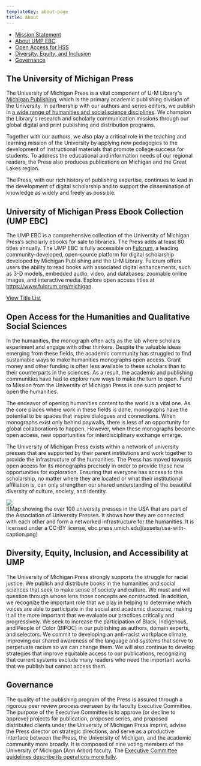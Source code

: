 ```yaml
---
templateKey: about-page
title: About
---
```

<ul class="list-unstyled">
<li><a href="#mission">Mission Statement</a></li>
<li><a href="#ebc">About UMP EBC</a></li>
<li><a href="#oa">Open Access for HSS</a></li>
<li><a href="#dei">Diversity, Equity, and Inclusion</a></li>
<li><a href="#governance">Governance</a></li>
</ul>

<h2 id="mission">The University of Michigan Press</h2>

The University of Michigan Press is a vital component of U-M Library's <a href="https://publishing.umich.edu">Michigan Publishing</a>, which is the primary academic publishing division of the University. In partnership with our authors and series editors, we publish in <a href="https://www.press.umich.edu/browse/subjects">a wide range of humanities and social science disciplines</a>. We champion the Library's research and scholarly communication missions through our global digital and print publishing and distribution programs.

Together with our authors, we also play a critical role in the teaching and learning mission of the University by applying new pedagogies to the development of instructional materials that promote college success for students. To address the educational and information needs of our regional readers, the Press also produces publications on Michigan and the Great Lakes region.

The Press, with our rich history of publishing expertise, continues to lead in the development of digital scholarship and to support the dissemination of knowledge as widely and freely as possible.

<h2 id="ebc">University of Michigan Press Ebook Collection (UMP EBC)</h2>

The UMP EBC is a comprehensive collection of the University of Michigan Press’s scholarly ebooks for sale to libraries. The Press adds at least 80 titles annually. The UMP EBC is fully accessible on <a href="https://www.fulcrum.org/michigan">Fulcrum</a>, a leading community-developed, open-source platform for digital scholarship developed by Michigan Publishing and the U-M Library. Fulcrum offers users the ability to read books with associated digital enhancements, such as 3-D models, embedded audio, video, and databases; zoomable online images, and interactive media. Explore open access titles at <a href="https://www.fulcrum.org/michigan">https://www.fulcrum.org/michigan</a>. 

<div class="title"><a class="btn btn-secondary btn-lg" href="<https://www.dropbox.com/s/nzqdzcm8qbbfdso/UMP%20EBC%20Title%20List.xls?dl=0>">View Title List</a></div>

<h2 id="oa">Open Access for the Humanities and Qualitative Social Sciences</h2>

In the humanities, the monograph often acts as the lab where scholars experiment and engage with other thinkers. Despite the valuable ideas emerging from these fields, the academic community has struggled to find sustainable ways to make humanities monographs open access. Grant money and other funding is often less available to these scholars than to their counterparts in the sciences. As a result, the academic and publishing communities have had to explore new ways to make the turn to open. Fund to Mission from the University of Michigan Press is one such project to open the humanities.

The endeavor of opening humanities content to the world is a vital one. As the core places where work in these fields is done, monographs have the potential to be spaces that inspire dialogues and connections. When monographs exist only behind paywalls, there is less of an opportunity for global collaborations to happen. However, when these monographs become open access, new opportunities for interdisciplinary exchange emerge.

The University of Michigan Press exists within a network of university presses that are supported by their parent institutions and work together to provide the infrastructure of the humanities. The Press has moved towards open access for its monographs precisely in order to provide these new opportunities for exploration. Ensuring that everyone has access to this scholarship, no matter where they are located or what their institutional affiliation is, can only strengthen our shared understanding of the beautiful diversity of culture, society, and identity.

<div class="lg:float-right lg:-mr-64 lg:w-3/5 border-l-8 border-sea-blue px-6 pt-6 ml-6 mb-4"><a href="/assets/usa-with-caption.png" onclick="ga('send', 'event', 'mission','click','impact-report');"><img class="mb-4" src="/assets/usa-with-caption.png"></a></div>
![Map showing the over 100 university presses in the USA that are part of the Association of University Presses. It shows how they are connected with each other and form a networked infrastructure for the humanities. It is licensed under a CC-BY license, ebc.press.umich.edu](assets/usa-with-caption.png)

<h2 id="dei">Diversity, Equity, Inclusion, and Accessibility at UMP</h2>

The University of Michigan Press strongly supports the struggle for racial justice. We publish and distribute books in the humanities and social sciences that seek to make sense of society and culture. We must and will question through whose lens those concepts are constructed. In addition, we recognize the important role that we play in helping to determine which voices are able to participate in the social and academic discourse, making it all the more important that we evaluate our practices critically and progressively. We seek to increase the participation of Black, Indigenous, and People of Color (BIPOC) in our publishing as authors, domain experts, and selectors. We commit to developing an anti-racist workplace climate, improving our shared awareness of the language and systems that serve to perpetuate racism so we can change them. We will also continue to develop strategies that improve equitable access to our publications, recognizing that current systems exclude many readers who need the important works that we publish but cannot access them.

<h2 id="governance">Governance</h2>

The quality of the publishing program of the Press is assured through a rigorous peer review process overseen by its faculty Executive Committee. The purpose of the Executive Committee is to approve (or decline to approve) projects for publication, proposed series, and proposed distributed clients under the University of Michigan Press imprint, advise the Press director on strategic directions, and serve as a productive interface between the Press, the University of Michigan, and the academic community more broadly. It is composed of nine voting members of the University of Michigan (Ann Arbor) faculty. The <a href="https://docs.google.com/document/d/1jUcteQczEar0U7IrE30KfUNdw7JZvduMeztrhJeg8zk/edit?usp=sharing">Executive Committee guidelines describe its operations more fully</a>.
